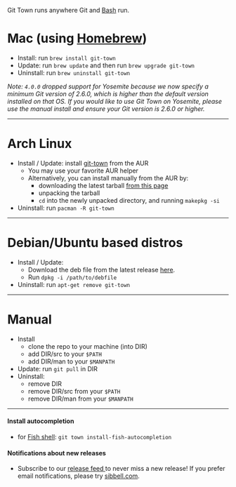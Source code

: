 Git Town runs anywhere Git and [Bash](https://www.gnu.org/software/bash/bash.html) run.

# Mac (using [Homebrew](http://brew.sh))
* Install: run `brew install git-town`
* Update: run `brew update` and then run `brew upgrade git-town`
* Uninstall: run `brew uninstall git-town`

*Note: `4.0.0` dropped support for Yosemite because we now specify a minimum Git version of 2.6.0,
which is higher than the default version installed on that OS.
If you would like to use Git Town on Yosemite, 
please use the manual install and ensure your Git version is 2.6.0 or higher.*

---
# Arch Linux
* Install / Update: install [git-town](https://aur.archlinux.org/packages/git-town/) from the AUR
  * You may use your favorite AUR helper
  * Alternatively, you can install manually from the AUR by:
    * downloading the latest tarball [from this page](https://aur.archlinux.org/packages/git-town/)
    * unpacking the tarball
    * `cd` into the newly unpacked directory, and running `makepkg -si`
* Uninstall: run `pacman -R git-town`

---
# Debian/Ubuntu based distros
* Install / Update:
  * Download the deb file from the latest release [here](https://github.com/Originate/git-town/releases).
  * Run `dpkg -i /path/to/debfile`
* Uninstall: run `apt-get remove git-town`

---
# Manual
* Install
  * clone the repo to your machine (into DIR)
  * add DIR/src to your `$PATH`
  * add DIR/man to your `$MANPATH`
* Update: run `git pull` in DIR
* Uninstall:
  * remove DIR
  * remove DIR/src from your `$PATH`
  * remove DIR/man from your `$MANPATH`

---


#### Install autocompletion

* for [Fish shell](http://fishshell.com): `git town install-fish-autocompletion`


#### Notifications about new releases

* Subscribe to our
  <a href="https://github.com/Originate/git-town/releases.atom">
  release feed <i class="ion-social-rss accent-color"></i></a> to never miss a new release!
  If you prefer email notifications, please try [sibbell.com](https://sibbell.com).
